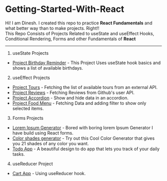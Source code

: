# Getting-Started-With-React

Hi! I am Dinesh. I created this repo to practice **React Fundamentals** and what better way than to make projects. Right!!  
This Repo Consists of Projects Related to useState and useEffect Hooks, Conditional Rendering, Forms and other Fundamentals of **React**  

*****  

1. useState Projects  
  * [Project Birthday Reminder](https://projectbirthdayreminder.netlify.app/) - This Project Uses useState hook basics and shows a list of available birthdays.  

2. useEffect Projects  
  * [Project Tours](https://projecttoursfetch.netlify.app/) - Fetching the list of available tours from an external API.  
  * [Project Reviews](https://projectreviewapp.netlify.app/) - Fetching Reviews from Github's user API.  
  * [Project Accordion](https://projectaccordionapp.netlify.app/) - Show and hide data in an accordion.  
  * [Project Food Menu](https://projectshowmenu.netlify.app/) - Fetching Data and adding filter to show only selected items.  
  
3. Forms Projects  
  * [Lorem Ipsum Generator](https://projectloremgenerator.netlify.app/) - Bored with boring lorem Ipsum Generator I have build using React forms.  
  * [Color shades generator](https://projectcolorgenerator.netlify.app/) - Try out this Cool Color Generator that gives you 21 shades of any color you want.  
  * [Todo App](https://projectaddtask.netlify.app/) - A beautiful design to do app that lets you track of your daily tasks.  

4. useReducer Project  
  * [Cart App](https://project-cart-app.netlify.app/) - Using useReducer hook.